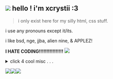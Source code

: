 ## <img src="https://watermelon.crd.co/assets/images/gallery01/450da4a9.gif?v=6332de85"> hello ! i'm xcrystii :3 

> i only exist here for my silly html, css stuff.

i use any pronouns except it/its.

i like bsd, nge, jjba, alien nine, & APPLEZ!

**I HATE CODING!!!!!!!!!!!!!!!!** <img src="https://xyz.crd.co/assets/images/gallery11/007c8a23.png?v=de6feabd">

<details>
  <summary>click 4 cool misc . . .</summary>
  <img src="https://cyber.dabamos.de/88x31/brow.gif"><img src="https://cyber.dabamos.de/88x31/49.gif"><img src="https://capstasher.neocities.org/88x31Buttons/61.gif">
</details>

<img src="https://64.media.tumblr.com/e293e2f31f8aceadb9d1ed187e07f715/ec4e0e3064314d61-c1/s100x200/6c529e7a1cbc04a862d85b9aeb1e33db53fd330d.gifv"><img src="https://64.media.tumblr.com/7bac8c9bc11c5ba9283221a4311420a2/96707cbea9041402-5d/s100x200/70d4a47c6439ad4baebeda0f701d901375995fb1.webp"><img src="https://64.media.tumblr.com/b3414c605ccd8d4fa9185e9e264ae251/592f9f04817dc6d1-2f/s100x200/327035f58bce5cb168051e69f03da872780140da.pnj">
